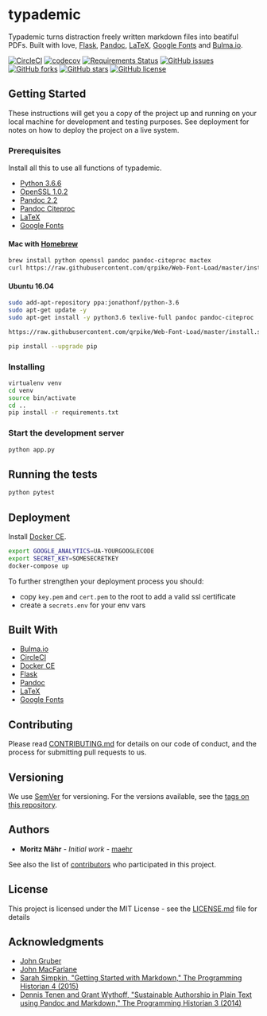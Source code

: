 # typademic

Typademic turns distraction freely written markdown files into beatiful PDFs. Built with love, [Flask](http://flask.pocoo.org/), [Pandoc](http://pandoc.org/), [LaTeX](https://www.latex-project.org/), [Google Fonts](https://fonts.google.com/) and [Bulma.io](https://bulma.io/).

[![CircleCI](https://circleci.com/gh/maehr/typademic.svg?style=svg&circle-token=f7ea42d593cc8107242a9ebd489b025c4c33328f)](https://circleci.com/gh/maehr/typademic)
[![codecov](https://codecov.io/gh/maehr/typademic/branch/master/graph/badge.svg)](https://codecov.io/gh/maehr/typademic)
[![Requirements Status](https://requires.io/github/maehr/typademic/requirements.svg?branch=master)](https://requires.io/github/maehr/typademic/requirements/?branch=master)
[![GitHub issues](https://img.shields.io/github/issues/maehr/typademic.svg)](https://github.com/maehr/typademic/issues)
[![GitHub forks](https://img.shields.io/github/forks/maehr/typademic.svg)](https://github.com/maehr/typademic/network)
[![GitHub stars](https://img.shields.io/github/stars/maehr/typademic.svg)](https://github.com/maehr/typademic/stargazers)
[![GitHub license](https://img.shields.io/github/license/maehr/typademic.svg)](https://github.com/maehr/typademic/blob/master/LICENSE.md)

## Getting Started

These instructions will get you a copy of the project up and running on your local machine for development and testing purposes. See deployment for notes on how to deploy the project on a live system.

### Prerequisites

Install all this to use all functions of typademic.

- [Python 3.6.6](https://www.python.org/downloads/release/python-366/)
- [OpenSSL 1.0.2](https://www.openssl.org/source/)
- [Pandoc 2.2](http://pandoc.org/installing.html)
- [Pandoc Citeproc](https://github.com/jgm/pandoc-citeproc)
- [LaTeX](https://www.latex-project.org/get/)
- [Google Fonts](https://github.com/google/fonts)

#### Mac with [Homebrew](https://brew.sh/index_de)

```bash
brew install python openssl pandoc pandoc-citeproc mactex
curl https://raw.githubusercontent.com/qrpike/Web-Font-Load/master/install.sh | bash
```

#### Ubuntu 16.04

```bash
sudo add-apt-repository ppa:jonathonf/python-3.6
sudo apt-get update -y
sudo apt-get install -y python3.6 texlive-full pandoc pandoc-citeproc

https://raw.githubusercontent.com/qrpike/Web-Font-Load/master/install.sh | bash

pip install --upgrade pip
```

### Installing

```bash
virtualenv venv
cd venv
source bin/activate
cd ..
pip install -r requirements.txt
```

### Start the development server

```bash
python app.py
```

## Running the tests

```bash
python pytest
```

## Deployment

Install [Docker CE](https://www.docker.com/community-edition).

```bash
export GOOGLE_ANALYTICS=UA-YOURGOOGLECODE
export SECRET_KEY=SOMESECRETKEY
docker-compose up
```

To further strengthen your deployment process you should:

- copy `key.pem` and `cert.pem` to the root to add a valid ssl certificate
- create a `secrets.env` for your env vars

## Built With

* [Bulma.io](https://bulma.io/)
* [CircleCI](https://circleci.com)
* [Docker CE](https://www.docker.com/community-edition)
* [Flask](http://flask.pocoo.org/)
* [Pandoc](http://pandoc.org/)
* [LaTeX](https://www.latex-project.org/)
* [Google Fonts](https://fonts.google.com/)

## Contributing

Please read [CONTRIBUTING.md](CONTRIBUTING.md) for details on our code of conduct, and the process for submitting pull requests to us.

## Versioning

We use [SemVer](http://semver.org/) for versioning. For the versions available, see the [tags on this repository](https://github.com/maehr/typademic/tags).

## Authors

* **Moritz Mähr** - *Initial work* - [maehr](https://github.com/maehr)

See also the list of [contributors](https://github.com/maehr/typademic/contributors) who participated in this project.

## License

This project is licensed under the MIT License - see the [LICENSE.md](LICENSE.md) file for details

## Acknowledgments

* [John Gruber](https://daringfireball.net/projects/markdown/)
* [John MacFarlane](http://johnmacfarlane.net/)
* [Sarah Simpkin, "Getting Started with Markdown," The Programming Historian 4 (2015)](https://programminghistorian.org/en/lessons/getting-started-with-markdown)
* [Dennis Tenen and Grant Wythoff, "Sustainable Authorship in Plain Text using Pandoc and Markdown," The Programming Historian 3 (2014)](https://programminghistorian.org/en/lessons/sustainable-authorship-in-plain-text-using-pandoc-and-markdown)
